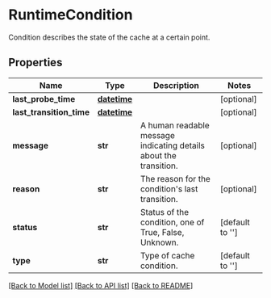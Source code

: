# RuntimeCondition

Condition describes the state of the cache at a certain point.
## Properties
Name | Type | Description | Notes
------------ | ------------- | ------------- | -------------
**last_probe_time** | [**datetime**](V1Time.md) |  | [optional] 
**last_transition_time** | [**datetime**](V1Time.md) |  | [optional] 
**message** | **str** | A human readable message indicating details about the transition. | [optional] 
**reason** | **str** | The reason for the condition&#39;s last transition. | [optional] 
**status** | **str** | Status of the condition, one of True, False, Unknown. | [default to '']
**type** | **str** | Type of cache condition. | [default to '']

[[Back to Model list]](../README.md#documentation-for-models) [[Back to API list]](../README.md#documentation-for-api-endpoints) [[Back to README]](../README.md)


